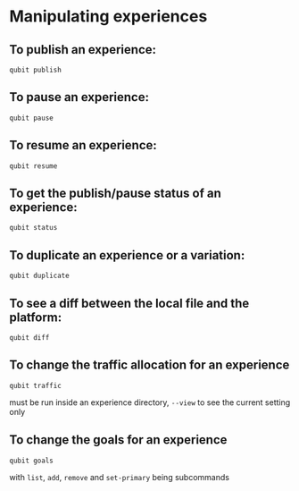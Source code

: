# Manipulating experiences

## To publish an experience:
```
qubit publish
```

## To pause an experience:
```
qubit pause
```

## To resume an experience:
```
qubit resume
```

## To get the publish/pause status of an experience:
```
qubit status
```

## To duplicate an experience or a variation:
```
qubit duplicate
```

## To see a diff between the local file and the platform:
```
qubit diff
```

## To change the traffic allocation for an experience
```
qubit traffic
```
must be run inside an experience directory, `--view` to see the current setting only

## To change the goals for an experience
```
qubit goals
```
with `list`, `add`, `remove` and `set-primary` being subcommands
